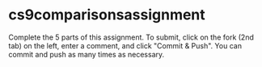 # cs9comparisonsassignment

Complete the 5 parts of this assignment. To submit, click on the fork (2nd tab) on the left, enter a comment, and click "Commit & Push". You can commit and push as many times as necessary.
